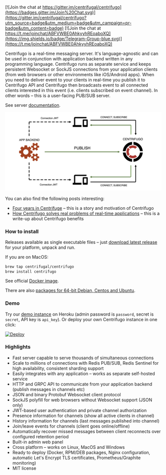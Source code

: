 [![Join the chat at https://gitter.im/centrifugal/centrifugo](https://badges.gitter.im/Join%20Chat.svg)](https://gitter.im/centrifugal/centrifugo?utm_source=badge&utm_medium=badge&utm_campaign=pr-badge&utm_content=badge) [![Join the chat at https://t.me/joinchat/ABFVWBE0AhkyyhREoaboXQ](https://img.shields.io/badge/Telegram-Group-blue.svg)](https://t.me/joinchat/ABFVWBE0AhkyyhREoaboXQ)

Centrifugo is a real-time messaging server. It's language-agnostic and can be used in conjunction with application backend written in any programming language. Centrifugo runs as separate service and keeps persistent Websocket or SockJS connections from your application clients (from web browsers or other environments like iOS/Android apps). When you need to deliver event to your clients in real-time you publish it to Centrifugo API and Centrifugo then broadcasts event to all connected clients interested in this event (i.e. clients subscribed on event channel). In other words – this is a user-facing PUB/SUB server.

See server [documentation](https://centrifugal.github.io/centrifugo/).

![scheme](https://raw.githubusercontent.com/centrifugal/centrifugo/master/docs/content/images/scheme.png)

You can also find the following posts interesting:
* [Four years in Centrifuge](https://medium.com/@fzambia/four-years-in-centrifuge-ce7a94e8b1a8) – this is a story and motivation of Centrifugo
* [How Centrifugo solves real problems of real-time applications](https://medium.com/@fzambia/how-centrifugo-solves-real-problems-of-real-time-messaging-applications-a15d6b8fc8ac) – this is a write-up about Centrifugo benefits

### How to install

Releases available as single executable files – just [download latest release](https://github.com/centrifugal/centrifugo/releases) for your platform, unpack and run.

If you are on MacOS:

```
brew tap centrifugal/centrifugo
brew install centrifugo
```

See official [Docker image](https://hub.docker.com/r/centrifugo/centrifugo/).

There are also [packages for 64-bit Debian, Centos and Ubuntu](https://packagecloud.io/FZambia/centrifugo).

### Demo

Try our [demo instance](https://centrifugo2.herokuapp.com/) on Heroku (admin password is `password`, secret is `secret`, API key is `api_key`). Or deploy your own Centrifugo instance in one click:

[![Deploy](https://www.herokucdn.com/deploy/button.svg)](https://heroku.com/deploy?template=https://github.com/centrifugal/centrifugo)

### Highlights

* Fast server capable to serve thousands of simultaneous connections
* Scale to millions of connections with Redis PUB/SUB, Redis Sentinel for high availability, consistent sharding support
* Easily integrates with any application – works as separate self-hosted service
* HTTP and GRPC API to communicate from your application backend (publish messages in channels etc)
* JSON and binary Protobuf Websocket client protocol
* SockJS polyfill for web browsers without Websocket support (JSON only)
* JWT-based user authentication and private channel authorization
* Presence information for channels (show all active clients in channel)
* History information for channels (last messages published into channel)
* Join/leave events for channels (client goes online/offline)
* Automatically recover missed messages between client reconnects over configured retention period
* Built-in admin web panel
* Cross platform – works on Linux, MacOS and Windows
* Ready to deploy (Docker, RPM/DEB packages, Nginx configuration, automatic Let's Encrypt TLS certificates, Prometheus/Graphite monitoring)
* MIT license
